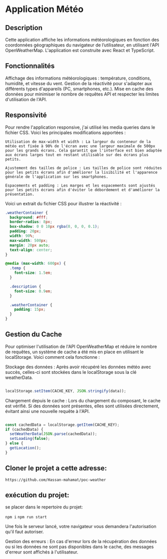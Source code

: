 # Application Météo

## Description

Cette application affiche les informations météorologiques en fonction des coordonnées géographiques du navigateur de l’utilisateur, en utilisant l'API OpenWeatherMap. L'application est construite avec React et TypeScript.

## Fonctionnalités

Affichage des informations météorologiques : température, conditions, humidité, et vitesse du vent.
Gestion de la réactivité pour s'adapter aux différents types d'appareils (PC, smartphones, etc.).
Mise en cache des données pour minimiser le nombre de requêtes API et respecter les limites d'utilisation de l'API.

## Responsivité

Pour rendre l'application responsive, j'ai utilisé les media queries dans le fichier CSS. Voici les principales modifications apportées :

    Utilisation de max-width et width : La largeur du conteneur de la météo est fixée à 90% de l'écran avec une largeur maximale de 500px pour les grands écrans. Cela garantit que l'interface est bien adaptée aux écrans larges tout en restant utilisable sur des écrans plus petits.

    Ajustement des tailles de police : Les tailles de police sont réduites pour les petits écrans afin d'améliorer la lisibilité et l'apparence générale de l'application sur les smartphones.

    Espacements et padding : Les marges et les espacements sont ajustés pour les petits écrans afin d'éviter le débordement et d'améliorer la présentation.

Voici un extrait du fichier CSS pour illustrer la réactivité :

```css
.weatherContainer {
  background: #fff;
  border-radius: 8px;
  box-shadow: 0 0 10px rgba(0, 0, 0, 0.1);
  padding: 20px;
  width: 90%;
  max-width: 500px;
  margin: 20px auto;
  text-align: center;
}

@media (max-width: 600px) {
  .temp {
    font-size: 1.5em;
  }

  .description {
    font-size: 0.9em;
  }

  .weatherContainer {
    padding: 15px;
  }
}

```

## Gestion du Cache

Pour optimiser l'utilisation de l'API OpenWeatherMap et réduire le nombre de requêtes, un système de cache a été mis en place en utilisant le localStorage. Voici comment cela fonctionne :

Stockage des données : Après avoir récupéré les données météo avec succès, celles-ci sont stockées dans le localStorage sous la clé weatherData.

```typescript

localStorage.setItem(CACHE_KEY, JSON.stringify(data));

```

Chargement depuis le cache : Lors du chargement du composant, le cache est vérifié. Si des données sont présentes, elles sont utilisées directement, évitant ainsi une nouvelle requête à l'API.

```typescript

const cachedData = localStorage.getItem(CACHE_KEY);
if (cachedData) {
  setWeatherData(JSON.parse(cachedData));
  setLoading(false);
} else {
  getLocation();
}

```

## Cloner le projet a cette adresse:
` https://github.com/Hassan-mahamat/poc-weather `

## exécution du projet:
se placer dans le repertoire du projet:

` npm i `
` npm run start ` 

Une fois le serveur lancé, votre navigateur vous demandera l'autorisation qu'il faut autoriser.


Gestion des erreurs : En cas d'erreur lors de la récupération des données ou si les données ne sont pas disponibles dans le cache, des messages d'erreur sont affichés à l'utilisateur.
